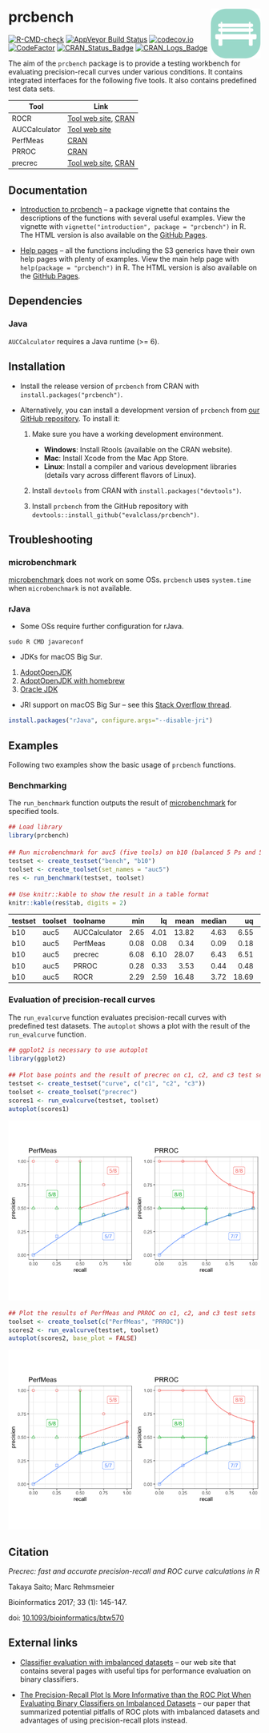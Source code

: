 
# prcbench <img src="man/figures/logo.png" align="right" alt="" width="100" />

[![R-CMD-check](https://github.com/evalclass/prcbench/actions/workflows/R-CMD-check.yaml/badge.svg)](https://github.com/evalclass/prcbench/actions/workflows/R-CMD-check.yaml)
[![AppVeyor Build
Status](https://ci.appveyor.com/api/projects/status/github/evalclass/prcbench?branch=main&svg=true)](https://ci.appveyor.com/project/takayasaito/prcbench/)
[![codecov.io](https://codecov.io/github/evalclass/prcbench/coverage.svg?branch=main)](https://codecov.io/github/evalclass/prcbench?branch=main)
[![CodeFactor](https://www.codefactor.io/repository/github/evalclass/prcbench/badge)](https://www.codefactor.io/repository/github/evalclass/prcbench/)
[![CRAN_Status_Badge](https://www.r-pkg.org/badges/version-ago/prcbench)](https://cran.r-project.org/package=prcbench)
[![CRAN_Logs_Badge](https://cranlogs.r-pkg.org/badges/grand-total/prcbench)](https://cran.r-project.org/package=prcbench)

The aim of the `prcbench` package is to provide a testing workbench for
evaluating precision-recall curves under various conditions. It contains
integrated interfaces for the following five tools. It also contains
predefined test data sets.

| Tool          | Link                                                                                                      |
|---------------|-----------------------------------------------------------------------------------------------------------|
| ROCR          | [Tool web site](https://ipa-tys.github.io/ROCR/), [CRAN](https://cran.r-project.org/package=ROCR)         |
| AUCCalculator | [Tool web site](http://mark.goadrich.com/programs/AUC/)                                                   |
| PerfMeas      | [CRAN](https://cran.r-project.org/package=PerfMeas)                                                       |
| PRROC         | [CRAN](https://cran.r-project.org/package=PRROC)                                                          |
| precrec       | [Tool web site](https://evalclass.github.io/precrec/), [CRAN](https://cran.r-project.org/package=precrec) |

## Documentation

-   [Introduction to
    prcbench](https://evalclass.github.io/prcbench/articles/introduction.html)
    – a package vignette that contains the descriptions of the functions
    with several useful examples. View the vignette with
    `vignette("introduction", package = "prcbench")` in R. The HTML
    version is also available on the [GitHub
    Pages](https://evalclass.github.io/prcbench/articles/introduction.html).

-   [Help pages](https://evalclass.github.io/prcbench/reference/) – all
    the functions including the S3 generics have their own help pages
    with plenty of examples. View the main help page with
    `help(package = "prcbench")` in R. The HTML version is also
    available on the [GitHub
    Pages](https://evalclass.github.io/prcbench/reference/).

## Dependencies

### Java

`AUCCalculator` requires a Java runtime (\>= 6).

## Installation

-   Install the release version of `prcbench` from CRAN with
    `install.packages("prcbench")`.

-   Alternatively, you can install a development version of `prcbench`
    from [our GitHub repository](https://github.com/evalclass/prcbench).
    To install it:

    1.  Make sure you have a working development environment.

        -   **Windows**: Install Rtools (available on the CRAN website).
        -   **Mac**: Install Xcode from the Mac App Store.
        -   **Linux**: Install a compiler and various development
            libraries (details vary across different flavors of Linux).

    2.  Install `devtools` from CRAN with
        `install.packages("devtools")`.

    3.  Install `prcbench` from the GitHub repository with
        `devtools::install_github("evalclass/prcbench")`.

## Troubleshooting

### microbenchmark

[microbenchmark](https://cran.r-project.org/package=microbenchmark) does
not work on some OSs. `prcbench` uses `system.time` when
`microbenchmark` is not available.

### rJava

-   Some OSs require further configuration for rJava.

<!-- -->

    sudo R CMD javareconf

-   JDKs for macOS Big Sur.

1.  [AdoptOpenJDK](https://adoptopenjdk.net/)
2.  [AdoptOpenJDK with
    homebrew](https://github.com/AdoptOpenJDK/homebrew-openjdk/)
3.  [Oracle JDK](https://www.oracle.com/java/)

-   JRI support on macOS Big Sur – see this [Stack Overflow
    thread](https://stackoverflow.com/questions/65278552/cannot-install-rjava-on-big-sur).

``` r
install.packages("rJava", configure.args="--disable-jri")
```

## Examples

Following two examples show the basic usage of `prcbench` functions.

### Benchmarking

The `run_benchmark` function outputs the result of
[microbenchmark](https://cran.r-project.org/package=microbenchmark) for
specified tools.

``` r
## Load library
library(prcbench)

## Run microbenchmark for auc5 (five tools) on b10 (balanced 5 Ps and 5 Ns)
testset <- create_testset("bench", "b10")
toolset <- create_toolset(set_names = "auc5")
res <- run_benchmark(testset, toolset)

## Use knitr::kable to show the result in a table format
knitr::kable(res$tab, digits = 2)
```

| testset | toolset | toolname      |  min |   lq |  mean | median |    uq |    max | neval |
|:--------|:--------|:--------------|-----:|-----:|------:|-------:|------:|-------:|------:|
| b10     | auc5    | AUCCalculator | 2.65 | 4.01 | 13.82 |   4.63 |  6.55 |  51.27 |     5 |
| b10     | auc5    | PerfMeas      | 0.08 | 0.08 |  0.34 |   0.09 |  0.18 |   1.26 |     5 |
| b10     | auc5    | precrec       | 6.08 | 6.10 | 28.07 |   6.43 |  6.51 | 115.22 |     5 |
| b10     | auc5    | PRROC         | 0.28 | 0.33 |  3.53 |   0.44 |  0.48 |  16.14 |     5 |
| b10     | auc5    | ROCR          | 2.29 | 2.59 | 16.48 |   3.72 | 18.69 |  55.12 |     5 |

### Evaluation of precision-recall curves

The `run_evalcurve` function evaluates precision-recall curves with
predefined test datasets. The `autoplot` shows a plot with the result of
the `run_evalcurve` function.

``` r
## ggplot2 is necessary to use autoplot
library(ggplot2)

## Plot base points and the result of precrec on c1, c2, and c3 test sets
testset <- create_testset("curve", c("c1", "c2", "c3"))
toolset <- create_toolset("precrec")
scores1 <- run_evalcurve(testset, toolset)
autoplot(scores1)
```

![](https://raw.githubusercontent.com/evalclass/prcbench/main/README_files/figure-gfm/unnamed-chunk-4-1.png)

``` r
## Plot the results of PerfMeas and PRROC on c1, c2, and c3 test sets
toolset <- create_toolset(c("PerfMeas", "PRROC"))
scores2 <- run_evalcurve(testset, toolset)
autoplot(scores2, base_plot = FALSE)
```

![](https://raw.githubusercontent.com/evalclass/prcbench/main/README_files/figure-gfm/unnamed-chunk-5-1.png)

## Citation

*Precrec: fast and accurate precision-recall and ROC curve calculations
in R*

Takaya Saito; Marc Rehmsmeier

Bioinformatics 2017; 33 (1): 145-147.

doi:
[10.1093/bioinformatics/btw570](https://doi.org/10.1093/bioinformatics/btw570)

## External links

-   [Classifier evaluation with imbalanced
    datasets](https://classeval.wordpress.com/) – our web site that
    contains several pages with useful tips for performance evaluation
    on binary classifiers.

-   [The Precision-Recall Plot Is More Informative than the ROC Plot
    When Evaluating Binary Classifiers on Imbalanced
    Datasets](https://journals.plos.org/plosone/article?id=10.1371/journal.pone.0118432)
    – our paper that summarized potential pitfalls of ROC plots with
    imbalanced datasets and advantages of using precision-recall plots
    instead.

